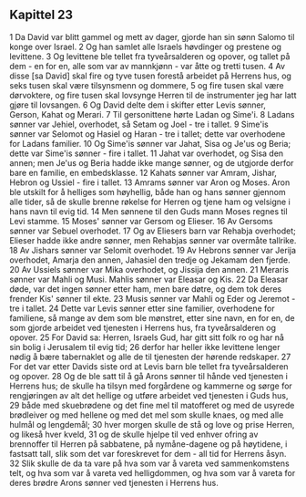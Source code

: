 ## Kapittel 23

1 Da David var blitt gammel og mett av dager, gjorde han sin sønn Salomo til konge over Israel.
2 Og han samlet alle Israels høvdinger og prestene og levittene.
3 Og levittene ble tellet fra tyveårsalderen og opover, og tallet på dem - en for en, alle som var av mannkjønn - var åtte og tretti tusen.
4 Av disse [sa David] skal fire og tyve tusen forestå arbeidet på Herrens hus, og seks tusen skal være tilsynsmenn og dommere,
5 og fire tusen skal være dørvoktere, og fire tusen skal lovsynge Herren til de instrumenter jeg har latt gjøre til lovsangen.
6 Og David delte dem i skifter etter Levis sønner, Gerson, Kahat og Merari.
7 Til gersonittene hørte Ladan og Sime'i.
8 Ladans sønner var Jehiel, overhodet, så Setam og Joel - tre i tallet.
9 Sime'is sønner var Selomot og Hasiel og Haran - tre i tallet; dette var overhodene for Ladans familier.
10 Og Sime'is sønner var Jahat, Sisa og Je'us og Beria; dette var Sime'is sønner - fire i tallet.
11 Jahat var overhodet, og Sisa den annen; men Je'us og Beria hadde ikke mange sønner, og de utgjorde derfor bare en familie, en embedsklasse.
12 Kahats sønner var Amram, Jishar, Hebron og Ussiel - fire i tallet.
13 Amrams sønner var Aron og Moses. Aron ble utskilt for å helliges som høyhellig, både han og hans sønner gjennom alle tider, så de skulle brenne røkelse for Herren og tjene ham og velsigne i hans navn til evig tid.
14 Men sønnene til den Guds mann Moses regnes til Levi stamme.
15 Moses' sønner var Gersom og Elieser.
16 Av Gersoms sønner var Sebuel overhodet.
17 Og av Eliesers barn var Rehabja overhodet; Elieser hadde ikke andre sønner, men Rehabjas sønner var overmåte tallrike.
18 Av Jishars sønner var Selomit overhodet.
19 Av Hebrons sønner var Jerija overhodet, Amarja den annen, Jahasiel den tredje og Jekamam den fjerde.
20 Av Ussiels sønner var Mika overhodet, og Jissija den annen.
21 Meraris sønner var Mahli og Musi. Mahlis sønner var Eleasar og Kis.
22 Da Eleasar døde, var det ingen sønner etter ham, men bare døtre, og dem tok deres frender Kis' sønner til ekte.
23 Musis sønner var Mahli og Eder og Jeremot - tre i tallet.
24 Dette var Levis sønner etter sine familier, overhodene for familiene, så mange av dem som ble mønstret, etter sine navn, en for en, de som gjorde arbeidet ved tjenesten i Herrens hus, fra tyveårsalderen og opover.
25 For David sa: Herren, Israels Gud, har gitt sitt folk ro og har nå sin bolig i Jerusalem til evig tid;
26 derfor har heller ikke levittene lenger nødig å bære tabernaklet og alle de til tjenesten der hørende redskaper.
27 For det var etter Davids siste ord at Levis barn ble tellet fra tyveårsalderen og opover.
28 Og de ble satt til å gå Arons sønner til hånde ved tjenesten i Herrens hus; de skulle ha tilsyn med forgårdene og kammerne og sørge for rengjøringen av alt det hellige og utføre arbeidet ved tjenesten i Guds hus,
29 både med skuebrødene og det fine mel til matofferet og med de usyrede brødleiver og med hellene og med det mel som skulle knaes, og med alle hulmål og lengdemål;
30 hver morgen skulle de stå og love og prise Herren, og likeså hver kveld,
31 og de skulle hjelpe til ved enhver ofring av brennoffer til Herren på sabbatene, på nymåne-dagene og på høytidene, i fastsatt tall, slik som det var foreskrevet for dem - all tid for Herrens åsyn.
32 Slik skulle de da ta vare på hva som var å vareta ved sammenkomstens telt, og hva som var å vareta ved helligdommen, og hva som var å vareta for deres brødre Arons sønner ved tjenesten i Herrens hus.
